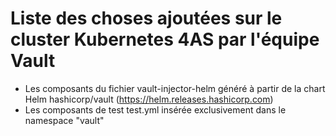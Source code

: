 # Liste des choses ajoutées sur le cluster Kubernetes 4AS par l'équipe Vault
- Les composants du fichier vault-injector-helm généré à partir de la chart Helm hashicorp/vault (https://helm.releases.hashicorp.com)
- Les composants de test test.yml insérée exclusivement dans le namespace "vault"